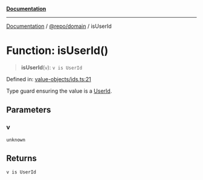 [**Documentation**](../../../README.md)

***

[Documentation](../../../README.md) / [@repo/domain](../README.md) / isUserId

# Function: isUserId()

> **isUserId**(`v`): `v is UserId`

Defined in: [value-objects/ids.ts:21](https://github.com/o3osatoshi/experiment/blob/04dfa58df6e48824a200a24d77afef7ce464e1ae/packages/domain/src/value-objects/ids.ts#L21)

Type guard ensuring the value is a [UserId](../type-aliases/UserId.md).

## Parameters

### v

`unknown`

## Returns

`v is UserId`
